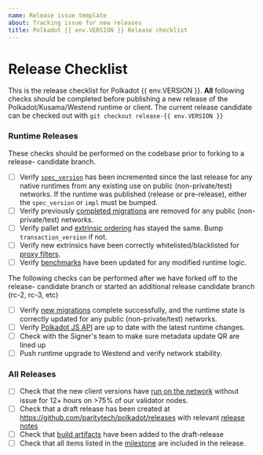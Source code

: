 ```yaml
---
name: Release issue template
about: Tracking issue for new releases
title: Polkadot {{ env.VERSION }} Release checklist
---
```

# Release Checklist

This is the release checklist for Polkadot {{ env.VERSION }}. **All** following
checks should be completed before publishing a new release of the
Polkadot/Kusama/Westend runtime or client. The current release candidate can be
checked out with `git checkout release-{{ env.VERSION }}`

### Runtime Releases

These checks should be performed on the codebase prior to forking to a release-
candidate branch.

- [ ] Verify [`spec_version`](https://github.com/paritytech/polkadot/blob/master/doc/release-checklist.md#spec-version) has been incremented since the
    last release for any native runtimes from any existing use on public
    (non-private/test) networks. If the runtime was published (release or pre-release), either
    the `spec_version` or `impl` must be bumped.
- [ ] Verify previously [completed migrations](https://github.com/paritytech/polkadot/blob/master/doc/release-checklist.md#old-migrations-removed) are
    removed for any public (non-private/test) networks.
- [ ] Verify pallet and [extrinsic ordering](https://github.com/paritytech/polkadot/blob/master/doc/release-checklist.md#extrinsic-ordering) has stayed
    the same. Bump `transaction_version` if not.
- [ ] Verify new extrinsics have been correctly whitelisted/blacklisted for
    [proxy filters](https://github.com/paritytech/polkadot/blob/master/doc/release-checklist.md#proxy-filtering).
- [ ] Verify [benchmarks](https://github.com/paritytech/polkadot/blob/master/doc/release-checklist.md#benchmarks) have been updated for any modified
    runtime logic.

The following checks can be performed after we have forked off to the release-
candidate branch or started an additional release candidate branch (rc-2, rc-3, etc)

- [ ] Verify [new migrations](https://github.com/paritytech/polkadot/blob/master/doc/release-checklist.md#new-migrations) complete successfully, and the
    runtime state is correctly updated for any public (non-private/test)
    networks.
- [ ] Verify [Polkadot JS API](https://github.com/paritytech/polkadot/blob/master/doc/release-checklist.md#polkadot-js) are up to date with the latest
    runtime changes.
- [ ] Check with the Signer's team to make sure metadata update QR are lined up
- [ ] Push runtime upgrade to Westend and verify network stability.

### All Releases

- [ ] Check that the new client versions have [run on the network](https://github.com/paritytech/polkadot/blob/master/doc/release-checklist.md#burn-in)
    without issue for 12+ hours on >75% of our validator nodes.
- [ ] Check that a draft release has been created at
    https://github.com/paritytech/polkadot/releases with relevant [release
    notes](https://github.com/paritytech/polkadot/blob/master/doc/release-checklist.md#release-notes)
- [ ] Check that [build artifacts](https://github.com/paritytech/polkadot/blob/master/doc/release-checklist.md#build-artifacts) have been added to the
    draft-release
- [ ] Check that all items listed in the [milestone](https://github.com/paritytech/polkadot/milestones) are included in the release.